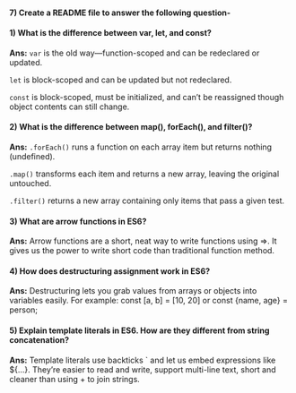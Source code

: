 #### 7) Create a README file to answer the following question-

#### 1) What is the difference between var, let, and const?

**Ans:**
`var` is the old way—function-scoped and can be redeclared or updated.

`let` is block-scoped and can be updated but not redeclared.

`const` is block-scoped, must be initialized, and can’t be reassigned though object contents can still change.

#### 2) What is the difference between map(), forEach(), and filter()?

**Ans:**
`.forEach()` runs a function on each array item but returns nothing (undefined).

`.map()` transforms each item and returns a new array, leaving the original untouched.

`.filter()` returns a new array containing only items that pass a given test.

#### 3) What are arrow functions in ES6?

**Ans:**
Arrow functions are a short, neat way to write functions using =>. It gives us the power to write short code than traditional function method.

#### 4) How does destructuring assignment work in ES6?

**Ans:**
Destructuring lets you grab values from arrays or objects into variables easily.
For example: const [a, b] = [10, 20] or const {name, age} = person;

#### 5) Explain template literals in ES6. How are they different from string concatenation?

**Ans:**
Template literals use backticks ` and let us embed expressions like ${...}.
They’re easier to read and write, support multi-line text, short and cleaner than using + to join strings.
